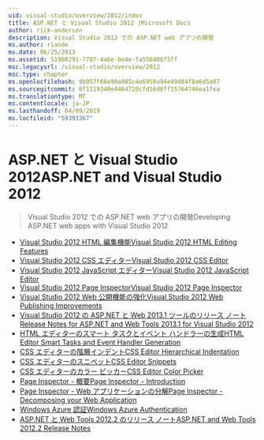 ```yaml
---
uid: visual-studio/overview/2012/index
title: ASP.NET と Visual Studio 2012 |Microsoft Docs
author: rick-anderson
description: Visual Studio 2012 での ASP.NET web アプリの開発
ms.author: riande
ms.date: 06/25/2013
ms.assetid: 51900291-7787-4a6e-be4e-fa558486f5ff
msc.legacyurl: /visual-studio/overview/2012
msc.type: chapter
ms.openlocfilehash: 9b057f68e90a985c4e6950a94e49d84f8a6d5a07
ms.sourcegitcommit: 0f1119340e4464720cfd16d0ff15764746ea1fea
ms.translationtype: MT
ms.contentlocale: ja-JP
ms.lasthandoff: 04/09/2019
ms.locfileid: "59393367"
---
```

# <a name="aspnet-and-visual-studio-2012"></a><span data-ttu-id="ff0be-103">ASP.NET と Visual Studio 2012</span><span class="sxs-lookup"><span data-stu-id="ff0be-103">ASP.NET and Visual Studio 2012</span></span>

> <span data-ttu-id="ff0be-104">Visual Studio 2012 での ASP.NET web アプリの開発</span><span class="sxs-lookup"><span data-stu-id="ff0be-104">Developing ASP.NET web apps with Visual Studio 2012</span></span>


- [<span data-ttu-id="ff0be-105">Visual Studio 2012 HTML 編集機能</span><span class="sxs-lookup"><span data-stu-id="ff0be-105">Visual Studio 2012 HTML Editing Features</span></span>](visual-studio-2012-html-editing-features.md)
- [<span data-ttu-id="ff0be-106">Visual Studio 2012 CSS エディター</span><span class="sxs-lookup"><span data-stu-id="ff0be-106">Visual Studio 2012 CSS Editor</span></span>](visual-studio-2012-css-editor.md)
- [<span data-ttu-id="ff0be-107">Visual Studio 2012 JavaScript エディター</span><span class="sxs-lookup"><span data-stu-id="ff0be-107">Visual Studio 2012 JavaScript Editor</span></span>](visual-studio-2012-javascript-editor.md)
- [<span data-ttu-id="ff0be-108">Visual Studio 2012 Page Inspector</span><span class="sxs-lookup"><span data-stu-id="ff0be-108">Visual Studio 2012 Page Inspector</span></span>](visual-studio-2012-page-inspector.md)
- [<span data-ttu-id="ff0be-109">Visual Studio 2012 Web 公開機能の強化</span><span class="sxs-lookup"><span data-stu-id="ff0be-109">Visual Studio 2012 Web Publishing Improvements</span></span>](visual-studio-2012-web-publishing-improvements.md)
- [<span data-ttu-id="ff0be-110">Visual Studio 2012 の ASP.NET と Web 2013.1 ツールのリリース ノート</span><span class="sxs-lookup"><span data-stu-id="ff0be-110">Release Notes for ASP.NET and Web Tools 2013.1 for Visual Studio 2012</span></span>](aspnet-and-web-tools-20131-for-visual-studio-2012.md)
- [<span data-ttu-id="ff0be-111">HTML エディターのスマート タスクとイベント ハンドラーの生成</span><span class="sxs-lookup"><span data-stu-id="ff0be-111">HTML Editor Smart Tasks and Event Handler Generation</span></span>](visual-studio-vnext-videos-html-editor-smart-tasks-and-event-handler-generation.md)
- [<span data-ttu-id="ff0be-112">CSS エディターの階層インデント</span><span class="sxs-lookup"><span data-stu-id="ff0be-112">CSS Editor Hierarchical Indentation</span></span>](visual-studio-vnext-videos-css-editor-hierarchical-indentation.md)
- [<span data-ttu-id="ff0be-113">CSS エディターのスニペット</span><span class="sxs-lookup"><span data-stu-id="ff0be-113">CSS Editor Snippets</span></span>](visual-studio-vnext-videos-css-editor-snippets.md)
- [<span data-ttu-id="ff0be-114">CSS エディターのカラー ピッカー</span><span class="sxs-lookup"><span data-stu-id="ff0be-114">CSS Editor Color Picker</span></span>](visual-studio-vnext-videos-css-editor-color-picker.md)
- [<span data-ttu-id="ff0be-115">Page Inspector - 概要</span><span class="sxs-lookup"><span data-stu-id="ff0be-115">Page Inspector - Introduction</span></span>](visual-studio-vnext-videos-page-inspector-introduction.md)
- [<span data-ttu-id="ff0be-116">Page Inspector - Web アプリケーションの分解</span><span class="sxs-lookup"><span data-stu-id="ff0be-116">Page Inspector - Decomposing your Web Application</span></span>](visual-studio-vnext-videos-page-inspector-decomposing-your-web-application.md)
- [<span data-ttu-id="ff0be-117">Windows Azure 認証</span><span class="sxs-lookup"><span data-stu-id="ff0be-117">Windows Azure Authentication</span></span>](windows-azure-authentication.md)
- [<span data-ttu-id="ff0be-118">ASP.NET と Web Tools 2012.2 のリリース ノート</span><span class="sxs-lookup"><span data-stu-id="ff0be-118">ASP.NET and Web Tools 2012.2 Release Notes</span></span>](aspnet-and-web-tools-20122-release-notes-rtw.md)
